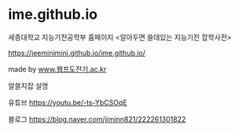# ime.github.io

세종대학교 지능기전공학부 홈페이지 <알아두면 쓸데있는 지능기전 잡학사전>

https://jeeminimini.github.io/ime.github.io/

made by www.웹프도전기.ac.kr



알쓸지잡 설명

유튜브 https://youtu.be/-ts-YbCSOqE

블로그 https://blog.naver.com/jiminn821/222261301822
